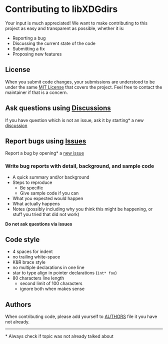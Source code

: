 # Contributing to libXDGdirs
Your input is much appreciated!
We want to make contributing to this project as easy and transparent as possible,
whether it is:

  - Reporting a bug
  - Discussing the current state of the code
  - Submitting a fix
  - Proposing new features

## License
When you submit code changes, your submissions are understood to be under the
same [MIT License](https://github.com/Jorengarenar/libXDGdirs/blob/master/LICENSE)
that covers the project. Feel free to contact the maintainer if that is a concern.

## Ask questions using [Discussions](https://github.com/Jorengarenar/libXDGdirs/discussions)
If you have question which is not an issue, ask it by starting\* a new
[discussion](https://github.com/Jorengarenar/libXDGdirs/discussions/new)

## Report bugs using [Issues](https://github.com/Jorengarenar/libXDGdirs/issues)
Report a bug by opening\* a [new issue](https://github.com/Jorengarenar/libXDGdirs)

### Write bug reports with detail, background, and sample code

  - A quick summary and/or background
  - Steps to reproduce
    - Be specific
    - Give sample code if you can
  - What you expected would happen
  - What actually happens
  - Notes (possibly including why you think this might be happening, or stuff you tried that did not work)

**Do not ask questions via issues**

## Code style

  - 4 spaces for indent
  - no trailing white-space
  - K&R brace style
  - no multiple declarations in one line
  - star to type align in pointer declarations (`int* foo`)
  - 80 characters line length
    - second limit of 100 characters
    - ignore both when makes sense

## Authors

When contributing code, please add yourself to
[AUTHORS](https://github.com/Jorengarenar/libXDGdirs/blob/master/AUTHORS)
file it you have not already.

---

\* Always check if topic was not already talked about
